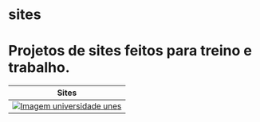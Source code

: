 # sites
# Projetos de sites feitos para treino e trabalho.
|Sites|
|-|
|[![Imagem universidade unes](Universidade%Unes/universidade_unes.png)](Universidade%Unes/index.html)|
